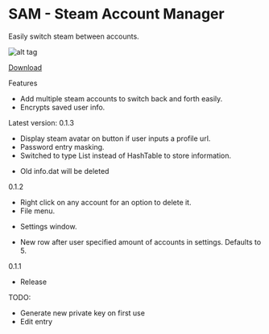 # SAM - Steam Account Manager

Easily switch steam between accounts.

![alt tag](http://i.imgur.com/Pxcf66b.png)

[Download](https://drive.google.com/file/d/0B2byNRcR0k4vdjlrWkZVMWY4YVk/view?usp=sharing)

Features

* Add multiple steam accounts to switch back and forth easily.
* Encrypts saved user info.

Latest version: 0.1.3

* Display steam avatar on button if user inputs a profile url.
* Password entry masking.
* Switched to type List<T> instead of HashTable to store information.
 - Old info.dat will be deleted

0.1.2

* Right click on any account for an option to delete it.
* File menu.
 - Settings window.
* New row after user specified amount of accounts in settings. Defaults to 5.

0.1.1

* Release



TODO:

* Generate new private key on first use
* Edit entry
